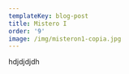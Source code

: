 ```yaml
---
templateKey: blog-post
title: Mistero I
order: '9'
image: /img/misteron1-copia.jpg
---
```

hdjdjdjdh
